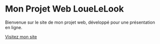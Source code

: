 # Mon Projet Web LoueLeLook

Bienvenue sur le site de mon projet web, développé pour une présentation en ligne.

[Visitez mon site](https://dwarves.iut-fbleau.fr/~jannaire/ProjetWeb/Sa%c3%a9/Accueil/accueil.html)

